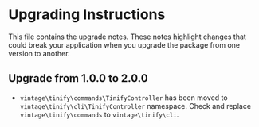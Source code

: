 Upgrading Instructions
======================

This file contains the upgrade notes. These notes highlight changes that could break your
application when you upgrade the package from one version to another.

Upgrade from 1.0.0 to 2.0.0
---------------------------

* `vintage\tinify\commands\TinifyController` has been moved to
`vintage\tinify\cli\TinifyController` namespace. Check and replace `vintage\tinify\commands` to
`vintage\tinify\cli`.